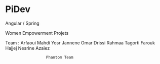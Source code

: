 # PiDev
Angular / Spring 

Women Empowerment Projets 

Team :
Arfaoui Mahdi 
Yosr Jannene
Omar Drissi
Rahmaa Tagorti
Farouk Hajjej
Nesrine Azaiez
  
                      Phantom Team 
